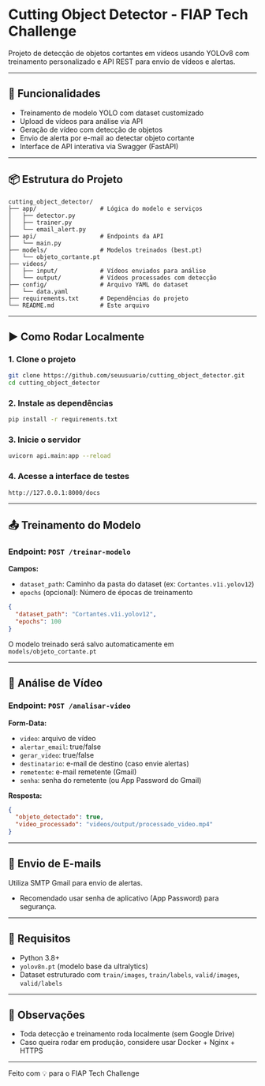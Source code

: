 # Cutting Object Detector - FIAP Tech Challenge

Projeto de detecção de objetos cortantes em vídeos usando YOLOv8 com treinamento personalizado e API REST para envio de vídeos e alertas.

---

## 🧠 Funcionalidades

- Treinamento de modelo YOLO com dataset customizado
- Upload de vídeos para análise via API
- Geração de vídeo com detecção de objetos
- Envio de alerta por e-mail ao detectar objeto cortante
- Interface de API interativa via Swagger (FastAPI)

---

## 📦 Estrutura do Projeto

```
cutting_object_detector/
├── app/                  # Lógica do modelo e serviços
│   ├── detector.py
│   ├── trainer.py
│   └── email_alert.py
├── api/                  # Endpoints da API
│   └── main.py
├── models/               # Modelos treinados (best.pt)
│   └── objeto_cortante.pt
├── videos/
│   ├── input/            # Vídeos enviados para análise
│   └── output/           # Vídeos processados com detecção
├── config/               # Arquivo YAML do dataset
│   └── data.yaml
├── requirements.txt      # Dependências do projeto
└── README.md             # Este arquivo
```

---

## ▶️ Como Rodar Localmente

### 1. Clone o projeto
```bash
git clone https://github.com/seuusuario/cutting_object_detector.git
cd cutting_object_detector
```

### 2. Instale as dependências
```bash
pip install -r requirements.txt
```

### 3. Inicie o servidor
```bash
uvicorn api.main:app --reload
```

### 4. Acesse a interface de testes
```
http://127.0.0.1:8000/docs
```

---

## 📤 Treinamento do Modelo

### Endpoint: `POST /treinar-modelo`

**Campos:**
- `dataset_path`: Caminho da pasta do dataset (ex: `Cortantes.v1i.yolov12`)
- `epochs` (opcional): Número de épocas de treinamento

```json
{
  "dataset_path": "Cortantes.v1i.yolov12",
  "epochs": 100
}
```

O modelo treinado será salvo automaticamente em `models/objeto_cortante.pt`

---

## 📼 Análise de Vídeo

### Endpoint: `POST /analisar-video`

**Form-Data:**
- `video`: arquivo de vídeo
- `alertar_email`: true/false
- `gerar_video`: true/false
- `destinatario`: e-mail de destino (caso envie alertas)
- `remetente`: e-mail remetente (Gmail)
- `senha`: senha do remetente (ou App Password do Gmail)

**Resposta:**
```json
{
  "objeto_detectado": true,
  "video_processado": "videos/output/processado_video.mp4"
}
```

---

## 📧 Envio de E-mails
Utiliza SMTP Gmail para envio de alertas.
- Recomendado usar senha de aplicativo (App Password) para segurança.

---

## 🔧 Requisitos
- Python 3.8+
- `yolov8n.pt` (modelo base da ultralytics)
- Dataset estruturado com `train/images`, `train/labels`, `valid/images`, `valid/labels`

---

## 📌 Observações
- Toda detecção e treinamento roda localmente (sem Google Drive)
- Caso queira rodar em produção, considere usar Docker + Nginx + HTTPS

---

Feito com 💡 para o FIAP Tech Challenge

